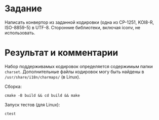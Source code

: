 # Задание

Написать конвертор из заданной кодировки (одна из CP-1251,
KOI8-R, ISO-8859-5) в UTF-8. Сторонние библиотеки, включая iconv,
не использовать.

# Результат и комментарии

Набор поддерживамых кодировок определяется содержимым папки `charset`.
Дополнительные файлы кодировок могу быть найдены в `/usr/share/i18n/charmaps/` (в Linux).

Сборка:

 `cmake -B build && cd build && make`

Запуск тестов (для Linux): 

`ctest`

